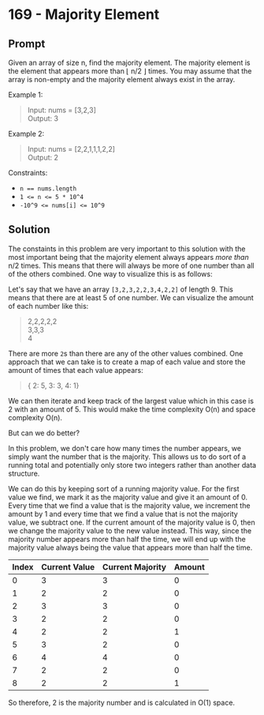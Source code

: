 # 169 - Majority Element

## Prompt

Given an array of size n, find the majority element. The majority element is the
element that appears more than ⌊ n/2 ⌋ times. You may assume that the array is
non-empty and the majority element always exist in the array.

Example 1:

> Input: nums = [3,2,3]<br />Output: 3

Example 2:

> Input: nums = [2,2,1,1,1,2,2]<br />Output: 2

Constraints:

- `n == nums.length`
- `1 <= n <= 5 * 10^4`
- `-10^9 <= nums[i] <= 10^9`

## Solution

The constaints in this problem are very important to this solution with the most important being that the majority element always appears *more than* n/2 times. This means that there will always be more of one number than all of the others combined. One way to visualize this is as follows:

Let's say that we have an array `[3,2,3,2,2,3,4,2,2]` of length 9. This means that there are at least 5 of one number. We can visualize the amount of each number like this:

> 2,2,2,2,2<br />
> 3,3,3<br />
> 4

There are more `2`s than there are any of the other values combined. One approach that we can take is to create a map of each value and store the amount of times that each value appears:

> { 2: 5, 3: 3, 4: 1}

We can then iterate and keep track of the largest value which in this case is 2 with an amount of 5. This would make the time complexity O(n) and space complexity O(n).

But can we do better?

In this problem, we don't care how many times the number appears, we simply want the number that is the majority. This allows us to do sort of a running total and potentially only store two integers rather than another data structure.

We can do this by keeping sort of a running majority value. For the first value we find, we mark it as the majority value and give it an amount of 0. Every time that we find a value that is the majority value, we increment the amount by 1 and every time that we find a value that is not the majority value, we subtract one. If the current amount of the majority value is 0, then we change the majority value to the new value instead. This way, since the majority number appears more than half the time, we will end up with the majority value always being the value that appears more than half the time.

| Index | Current Value | Current Majority | Amount |
| - | - | - | - |
| 0 | 3 | 3 | 0 |
| 1 | 2 | 2 | 0 |
| 2 | 3 | 3 | 0 |
| 3 | 2 | 2 | 0 |
| 4 | 2 | 2 | 1 |
| 5 | 3 | 2 | 0 |
| 6 | 4 | 4 | 0 |
| 7 | 2 | 2 | 0 |
| 8 | 2 | 2 | 1 |

So therefore, 2 is the majority number and is calculated in O(1) space.
